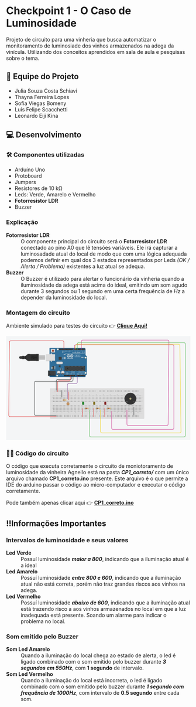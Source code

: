 # Checkpoint 1 - O Caso de Luminosidade
Projeto de circuito para uma vinheria que busca automatizar o monitoramento de luminosiade dos vinhos armazenados na adega da vinícula. Utilizando dos conceitos aprendidos em sala de aula e pesquisas sobre o tema.

## 👥 Equipe do Projeto
* Julia Souza Costa Schiavi 
* Thayna Ferreira Lopes 
* Sofia Viegas Bomeny 
* Luís Felipe Scacchetti 
* Leonardo Eiji Kina 

## 💻 Desenvolvimento

### 🛠️ Componentes utilizadas
* Arduíno Uno 
* Protoboard
* Jumpers
* Resistores de 10 kΩ
* Leds: Verde, Amarelo e Vermelho
* **Fotorresistor LDR**
* Buzzer 

### Explicação 
<dl>

<dt><strong>Fotorresistor LDR</strong></dt>
<dd>O componente principal do circuito será o <strong>Fotorresistor LDR</strong> conectado ao pino A0 que lê tensões variáveis. Ele irá capturar a luminosadade atual do local de modo que com uma lógica adequada podemos definir em qual dos 3 estados representados por Leds <em>(OK / Alerta / Problema)</em> existentes a luz atual se adequa.</dd>

<dt><strong> Buzzer </strong></dt>
<dd> O Buzzer é utilizado para alertar o funcionário da vinheria quando a iluminosidade da adega está acima do ideal, emitindo um som agudo durante 3 segundos ou 1 segundo em uma certa frequência de <em>Hz</em> a depender da luminosidade do local. </dd>

</dl>


### Montagem do circuito
Ambiente simulado para testes do circuito 👉 **[Clique Aqui!](https://www.tinkercad.com/things/f50hGzP5thd/editel?sharecode=tgZ8qZTpCSmsnTTNP5ABrLJkDg0fndhvUkt0YviL7DE)**

![Circuito montado em simulação](image.png)

### 👩‍💻 Código do circuito
O código que executa corretamente o circuito de moniotoramento de luminosidade da vinheira Agnello está na pasta ***CP1_correto/*** com um único arquivo chamado **CP1_correto.ino** presente. Este arquivo é o que permite a IDE do arduino passar o código ao micro-computador e executar o código corretamente.

Pode também apenas clicar aqui 👉 **[CP1_correto.ino](https://github.com/user-mind/projetos-edgecomputing/blob/main/CP1_correto/CP1_correto.ino)**

## ‼️Informações Importantes

### Intervalos de luminosidade e seus valores
<dl>

<dt><strong>Led Verde</strong></dt>
<dd>Possuí luminosidade <strong><em>maior a 800</em></strong>, indicando que a iluminação atual é a ideal<dd>

<dt><strong>Led Amarelo</strong></dt>
<dd>Possuí luminosidade <strong><em>entre 800 e 600</em></strong>, indicando que a iluminação atual não está correta, porém não traz grandes riscos aos vinhos na adega.<dd>

<dt><strong>Led Vermelho</strong></dt>
<dd>Possuí luminosidade <strong><em>abaixo de 600</em></strong>, indicando que a iluminação atual está trazendo risco a aos vinhos armazenados no local em que a luz inadequada está presente. Soando um alarme para indicar o problema no local.<dd>

</dl>

### Som emitido pelo Buzzer
<dl>

<dt><strong>Som Led Amarelo</strong></dt>
<dd>Quando a iluminação do local chega ao estado de alerta, o led é ligado combinado com o som emitido pelo buzzer durante <strong><em>3 segundos em 550Hz</em></strong>, com <strong>1 segundo</strong> de intervalo.</dd>

<dt><strong>Som Led Vermelho</strong></dt>
<dd>Quando a iluminação do local está incorreta, o led é ligado combinado com o som emitido pelo buzzer durante <strong><em>1 segundo com frequência de 1000Hz</em></strong>, com intervalo de <strong>0.5 segundo</strong> entre cada som.</dd>

</dl>
